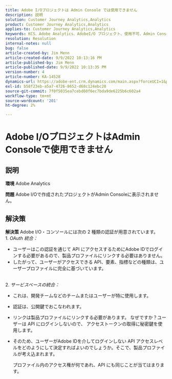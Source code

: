```yaml
---
title: Adobe I/Oプロジェクトは Admin Console では使用できません
description: 説明
solution: Customer Journey Analytics,Analytics
product: Customer Journey Analytics,Analytics
applies-to: Customer Journey Analytics,Analytics
keywords: KCS、Adobe Analytics、AdobeI/O プロジェクト、使用不可、Admin Console、OAuth 統合、サービスベース統合
resolution: Resolution
internal-notes: null
bug: false
article-created-by: Jim Menn
article-created-date: 9/9/2022 10:13:16 PM
article-published-by: Jim Menn
article-published-date: 9/9/2022 10:13:35 PM
version-number: 4
article-number: KA-14528
dynamics-url: https://adobe-ent.crm.dynamics.com/main.aspx?forceUCI=1&pagetype=entityrecord&etn=knowledgearticle&id=79289e96-8c30-ed11-9db1-0022480866ad
exl-id: b58f23eb-a5a7-4726-8652-d68c124ebc20
source-git-commit: 7f0f5035ea7cebd60f6ec7bda9de6225b6c602a4
workflow-type: tm+mt
source-wordcount: '201'
ht-degree: 2%

---
```


# Adobe I/OプロジェクトはAdmin Consoleで使用できません

## 説明


<b>環境</b>
Adobe Analytics

<b>問題</b>
Adobe I/Oで作成されたプロジェクトがAdmin Consoleに表示されません。


## 解決策


<b>解決策</b>
Adobe I/O・コンソールには次の 2 種類の認証が用意されています。
<br>1. *OAuth 統合：*
- ユーザーはこの認証を通じて API にアクセスするためにAdobe IDでログインする必要があるので、製品プロファイルにリンクする必要はありません。
- したがって、ユーザーがアクセスできる API、要素、指標などの種類は、ユーザープロファイルに完全に基づいています。

<br>2. *サービスベースの統合：*
- これは、開発チームなどのチームまたはユーザーが特に使用します。


- 認証は、公開鍵でおこなわれます。


- リンクは製品プロファイルにリンクする必要があります。 なぜですか？ユーザーは API にログインしないので、 アクセストークンの取得に秘密鍵を使用します。
- そのため、ユーザーがAdobe IDを介してログインしない API アクセスレベルをどのようにして決定すればよいのでしょうか。そこで、製品プロファイルが考え込まれます。

   プロファイル内のアクセス権が何であれ、API にも同じことが当てはまります。
